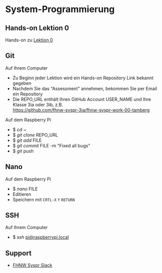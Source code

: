 # System-Programmierung
## Hands-on Lektion 0
Hands-on zu [Lektion 0](https://github.com/tamberg/fhnw-syspr/blob/master/00/README.md)

## Git
Auf Ihrem Computer
* Zu Beginn jeder Lektion wird ein Hands-on Repository Link bekannt gegeben
* Nachdem Sie das "Assessment" annehmen, bekommen Sie per Email ein Repository
* Die REPO_URL enthält Ihren GitHub Account USER_NAME und Ihre Klasse 3ia oder 3ib, z.B.<br/>
            https://github.com/fhnw-syspr-3ia/fhnw-syspr-work-00-tamberg

Auf dem Raspberry Pi
* $ _cd ~_
* $ _git clone_ REPO_URL
* $ _git add_ FILE
* $ _git commit_ FILE -m "Fixed all bugs"
* $ _git_ push

## Nano
Auf dem Raspberry Pi
* $ _nano_ FILE
* Editieren
* Speichern mit `CRTL-X` `Y` `RETURN`

## SSH
Auf Ihrem Computer
* $ _ssh_ pi@raspberrypi.local

## Support
- [FHNW Syspr Slack](https://fhnw-syspr.slack.com/)
